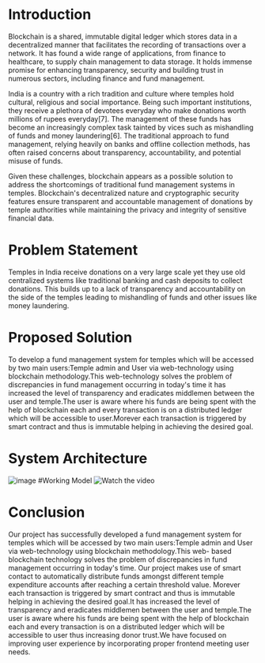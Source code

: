 # Introduction
Blockchain is a shared, immutable digital ledger which stores data in a decentralized manner that facilitates the recording of transactions over a network. It has found a wide range of applications, from finance to healthcare, to supply chain management to data storage.  It holds immense promise for enhancing transparency, security and building trust in numerous sectors, including finance and fund management. 

India is a country with a rich tradition and culture where temples hold cultural, religious and social importance. Being such important institutions, they receive a plethora of  devotees everyday who make donations worth millions of rupees everyday[7]. The management of these funds has become an increasingly complex task tainted by vices such as mishandling of funds and money laundering[6]. The traditional approach to fund management, relying heavily on banks and offline collection methods, has often raised concerns about transparency, accountability, and potential misuse of funds.

Given these challenges, blockchain appears as a possible solution to address the shortcomings of traditional fund management systems in temples. Blockchain's decentralized nature and cryptographic security features ensure transparent and accountable management of donations by temple authorities while maintaining the privacy and integrity of sensitive financial data.

# Problem Statement
Temples in India receive donations on a very large scale yet they use old centralized systems like traditional banking and cash deposits to collect donations. This builds up to a lack of transparency and accountability on the side of the temples leading to mishandling of funds and other issues like money laundering.

# Proposed Solution
To develop a  fund management system for temples which will be accessed by two main users:Temple admin and User via web-technology using blockchain methodology.This web-technology solves the problem of discrepancies in fund management occurring in today's time it has increased the level of transparency and eradicates middlemen between the user and temple.The user is aware where his funds are being spent with the help of blockchain each and every transaction is on a distributed ledger which will be accessible to user.Morever each transaction is triggered by smart contract and thus is immutable helping in achieving the desired goal.

# System Architecture
![image](https://github.com/thakerhriday/Temple_Fund_Management_System/assets/143881496/6e8eaee0-f659-4abf-a397-56bd4ef626d4)
#Working Model
![Watch the video](https://youtu.be/sk4hWT-_EHI)

# Conclusion
Our project has successfully developed a  fund management system for temples which will be accessed by two main users:Temple admin and User via web-technology using blockchain methodology.This web- based blockchain technology solves the problem of discrepancies in fund management occurring in today's time. Our project makes use of smart contact to automatically distribute funds amongst different temple expenditure accounts after reaching a certain threshold value. Morever each transaction is triggered by smart contract and thus is immutable helping in achieving the desired goal.It has increased the level of transparency and eradicates middlemen between the user and temple.The user is aware where his funds are being spent with the help of blockchain each and every transaction is on a distributed ledger which will be accessible to user thus increasing donor trust.We have focused on improving user experience by incorporating proper frontend meeting user needs.

